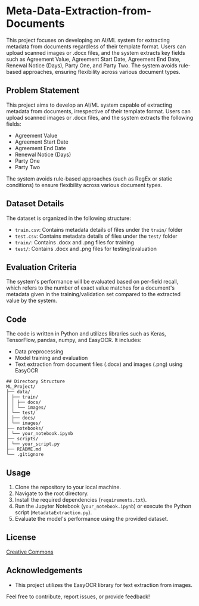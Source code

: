 # Meta-Data-Extraction-from-Documents
This project focuses on developing an AI/ML system for extracting metadata from documents regardless of their template format. Users can upload scanned images or .docx files, and the system extracts key fields such as Agreement Value, Agreement Start Date, Agreement End Date, Renewal Notice (Days), Party One, and Party Two. The system avoids rule-based approaches, ensuring flexibility across various document types.

## Problem Statement
This project aims to develop an AI/ML system capable of extracting metadata from documents, irrespective of their template format. Users can upload scanned images or .docx files, and the system extracts the following fields:
- Agreement Value
- Agreement Start Date
- Agreement End Date
- Renewal Notice (Days)
- Party One
- Party Two

The system avoids rule-based approaches (such as RegEx or static conditions) to ensure flexibility across various document types.

## Dataset Details
The dataset is organized in the following structure:
- `train.csv`: Contains metadata details of files under the `train/` folder
- `test.csv`: Contains metadata details of files under the `test/` folder
- `train/`: Contains .docx and .png files for training
- `test/`: Contains .docx and .png files for testing/evaluation

## Evaluation Criteria
The system's performance will be evaluated based on per-field recall, which refers to the number of exact value matches for a document's metadata given in the training/validation set compared to the extracted value by the system.

## Code
The code is written in Python and utilizes libraries such as Keras, TensorFlow, pandas, numpy, and EasyOCR. It includes:
- Data preprocessing
- Model training and evaluation
- Text extraction from document files (.docx) and images (.png) using EasyOCR

```
## Directory Structure
ML_Project/
├── data/
│ ├── train/
│ │ ├── docs/
│ │ └── images/
│ └── test/
│ ├── docs/
│ └── images/
├── notebooks/
│ └── your_notebook.ipynb
├── scripts/
│ └── your_script.py
├── README.md
└── .gitignore
```

## Usage
1. Clone the repository to your local machine.
2. Navigate to the root directory.
3. Install the required dependencies (`requirements.txt`).
4. Run the Jupyter Notebook (`your_notebook.ipynb`) or execute the Python script (`MetadataExtraction.py`).
5. Evaluate the model's performance using the provided dataset.

## License
[Creative Commons](LICENSE)

## Acknowledgements
- This project utilizes the EasyOCR library for text extraction from images.


Feel free to contribute, report issues, or provide feedback!



